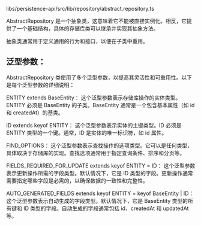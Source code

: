 libs/persistence-api/src/lib/repository/abstract.repository.ts

AbstractRepository 是一个抽象类，这意味着它不能被直接实例化。相反，它提供了一个基础结构，具体的存储库类可以继承并实现其抽象方法。

抽象类通常用于定义通用的行为和接口，以便在子类中重用。


## 泛型参数：

AbstractRepository 类使用了多个泛型参数，以提高其灵活性和可重用性。以下是每个泛型参数的详细说明：

ENTITY extends BaseEntity： 这个泛型参数表示存储库操作的实体类型。ENTITY 必须是 BaseEntity 的子类。BaseEntity 通常是一个包含基本属性（如 id 和 createdAt）的基类。

ID extends keyof ENTITY： 这个泛型参数表示实体的主键类型。ID 必须是 ENTITY 类型的一个键。通常，ID 是实体的唯一标识符，如 id 属性。

FIND_OPTIONS： 这个泛型参数表示查找操作的选项类型。它可以是任何类型，具体取决于存储库的实现。查找选项通常用于指定查询条件、排序和分页等。

FIELDS_REQUIRED_FOR_UPDATE extends keyof ENTITY = ID： 这个泛型参数表示更新操作所需的字段类型。默认情况下，它是 ID 类型的字段。更新操作通常需要指定哪些字段是必需的，以确保数据的一致性和完整性。

AUTO_GENERATED_FIELDS extends keyof ENTITY = keyof BaseEntity | ID： 这个泛型参数表示自动生成的字段类型。默认情况下，它是 BaseEntity 类型的所有键和 ID 类型的字段。自动生成的字段通常包括 id、createdAt 和 updatedAt 等。